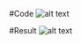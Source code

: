 #Code
![alt text](https://github.com/mauro-codes/tailwind-css-snippets/blob/master/snippet-1/snippet-1.png "Snippet 1 - Code")

#Result
![alt text](https://github.com/mauro-codes/tailwind-css-snippets/blob/master/snippet-1/snippet-1-result.png "Snippet 1 - Result")
